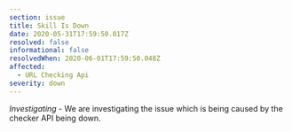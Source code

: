 ```yaml
---
section: issue
title: Skill Is Down
date: 2020-05-31T17:59:50.017Z
resolved: false
informational: false
resolvedWhen: 2020-06-01T17:59:50.048Z
affected:
  - URL Checking Api
severity: down
---
```

*Investigating* - We are investigating  the issue which is being caused by the checker API being down.